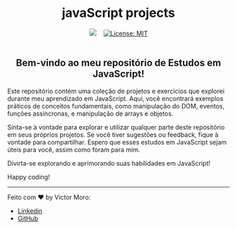 <h1 align="center">javaScript projects</h1>

<div align="center">
  <img src="https://img.shields.io/badge/JavaScript-F7DF1E?style=for-the-badge&logo=javascript&logoColor=black">&nbsp;&nbsp;&nbsp;
  <a href="https://github.com/Victormoroo/JavaScript_Projects/blob/main/LICENSE"><img alt="License: MIT" src="https://img.shields.io/badge/License-MIT-green.svg"></a>
</div>

<br>

<h2 align="center">Bem-vindo ao meu repositório de Estudos em JavaScript!</h2>

<p>Este repositório contém uma coleção de projetos e exercícios que explorei durante meu aprendizado em JavaScript. Aqui, você encontrará exemplos práticos de conceitos fundamentais, como manipulação do DOM, eventos, funções assíncronas, e manipulação de arrays e objetos.

Sinta-se à vontade para explorar e utilizar qualquer parte deste repositório em seus próprios projetos. Se você tiver sugestões ou feedback, fique à vontade para compartilhar. Espero que esses estudos em JavaScript sejam úteis para você, assim como foram para mim.

Divirta-se explorando e aprimorando suas habilidades em JavaScript!

Happy coding!</p>

---

Feito com ♥ by Victor Moro:
- [Linkedin](https://www.linkedin.com/in/victormoroo/)
- [GitHub](https://github.com/Victormoroo)
